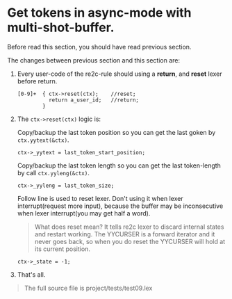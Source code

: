 # <a id="GetTokensAsyncMulti">Get tokens in async-mode with multi-shot-buffer.</a>
Before read this section, you should have read previous section.  

The changes between previous section and this section are:
 1. Every user-code of the re2c-rule should using a **return**, and **reset** lexer before return.  
    ```
    [0-9]+  { ctx->reset(ctx);    //reset;
              return a_user_id;   //return;
            } 
    ```
 2. The `ctx->reset(ctx)` logic is:

    Copy/backup the last token position so you can get the last goken by `ctx.yytext(&ctx)`.
    ```
    ctx->_yytext = last_token_start_position; 
    ```
    Copy/backup the last token length so you can get the last token-length by call `ctx.yyleng(&ctx)`.
    ```
    ctx->_yyleng = last_token_size;
    ```
    Follow line is used to reset lexer. Don't using it when lexer interrupt(request more input), because the buffer may be inconsecutive when lexer interrupt(you may get half a word).  

    > What does reset mean? It tells re2c lexer to discard internal states and restart working. The YYCURSER is a forward iterator and it never goes back, so when you do reset the YYCURSER will hold at its current position.  
    ```
    ctx->_state = -1;
    ```
 3. That's all.

> The full source file is project/tests/test09.lex